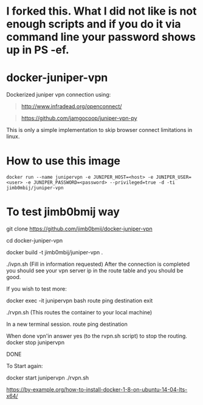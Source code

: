 # I forked this. What I did not like is not enough scripts and if you do it via command line your password shows up in PS -ef.

# docker-juniper-vpn

Dockerized juniper vpn connection using:

> http://www.infradead.org/openconnect/

> https://github.com/jamgocoop/juniper-vpn-py

This is only a simple implementation to skip browser connect limitations in linux.

# How to use this image

    docker run --name junipervpn -e JUNIPER_HOST=<host> -e JUNIPER_USER=<user> -e JUNIPER_PASSWORD=<password> --privileged=true -d -ti jimb0mbij/juniper-vpn

# To test jimb0bmij way

git clone https://github.com/jimb0bmij/docker-juniper-vpn

cd docker-juniper-vpn

docker build -t jimb0mbij/juniper-vpn .

./ivpn.sh (Fill in information requested)
After the connection is completed you should see your vpn server ip in the route table and you should be good.

If you wish to test more:

docker exec -it junipervpn bash
route
ping destination
exit


./rvpn.sh (This routes the container to your local machine)

In a new terminal session.
route
ping destination

When done vpn'in answer yes (to the rvpn.sh script) to stop the routing.
docker stop junipervpn

DONE

To Start again:

docker start junipervpn
./rvpn.sh


https://by-example.org/how-to-install-docker-1-8-on-ubuntu-14-04-lts-x64/
